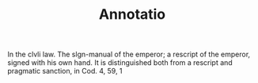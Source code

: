 ---
title: Annotatio
letter: A
permalink: "/definitions/bld-annotatio.html"
body: In the clvli law. The slgn-manual of the emperor; a rescript of the emperor,
  signed with his own hand. It is distinguished both from a rescript and pragmatic
  sanction, in Cod. 4, 59, 1
published_at: '2018-07-07'
source: Black's Law Dictionary 2nd Ed (1910)
layout: post
---